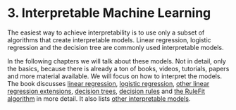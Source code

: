 # 3. Interpretable Machine Learning

The easiest way to achieve interpretability is to use only a subset of algorithms that create interpretable models. Linear regression, logistic regression and the decision tree are commonly used interpretable models.

In the following chapters we will talk about these models. Not in detail, only the basics, because there is already a ton of books, videos, tutorials, papers and more material available. We will focus on how to interpret the models. The book discusses [linear regression](https://christophm.github.io/interpretable-ml-book/limo.html#limo), [logistic regression](https://christophm.github.io/interpretable-ml-book/logistic.html#logistic), [other linear regression extensions](https://christophm.github.io/interpretable-ml-book/extend-lm.html#extend-lm), [decision trees](https://christophm.github.io/interpretable-ml-book/tree.html#tree), [decision rules](https://christophm.github.io/interpretable-ml-book/rules.html#rules) and [the RuleFit algorithm](https://christophm.github.io/interpretable-ml-book/rulefit.html#rulefit) in more detail. It also lists [other interpretable models](https://christophm.github.io/interpretable-ml-book/other-interpretable.html#other-interpretable).

